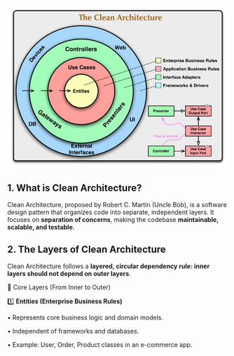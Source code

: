 ![alt text](image.png)

## 1. What is Clean Architecture?

Clean Architecture, proposed by Robert C. Martin (Uncle Bob), is a software design pattern that organizes code into separate, independent layers. It focuses on **separation of concerns**, making the codebase **maintainable, scalable, and testable**.

## 2. The Layers of Clean Architecture

Clean Architecture follows a **layered, circular dependency rule: inner layers should not depend on outer layers**.

📌 Core Layers (From Inner to Outer)

1️⃣ **Entities (Enterprise Business Rules)**

• Represents core business logic and domain models.

• Independent of frameworks and databases.

• Example: User, Order, Product classes in an e-commerce app.
